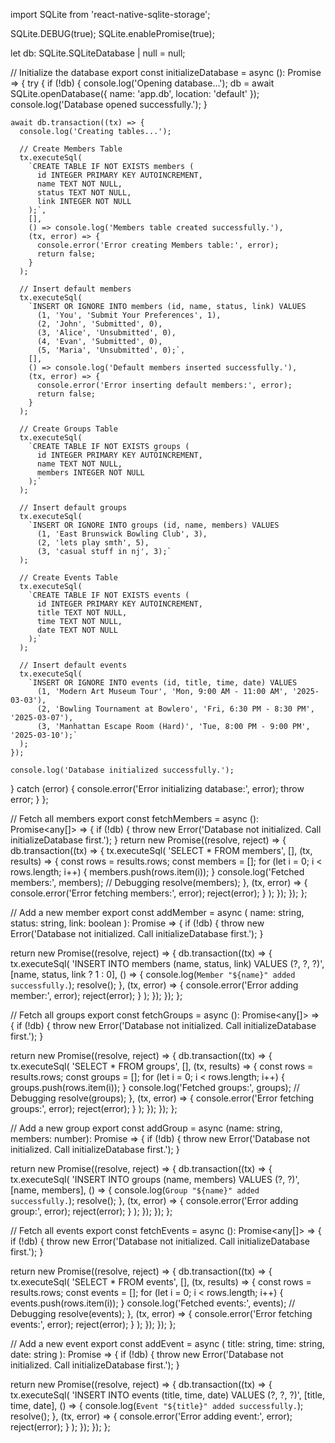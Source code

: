 import SQLite from 'react-native-sqlite-storage';

SQLite.DEBUG(true);
SQLite.enablePromise(true);

let db: SQLite.SQLiteDatabase | null = null;

// Initialize the database
export const initializeDatabase = async (): Promise<void> => {
  try {
    if (!db) {
      console.log('Opening database...');
      db = await SQLite.openDatabase({ name: 'app.db', location: 'default' });
      console.log('Database opened successfully.');
    }

    await db.transaction((tx) => {
      console.log('Creating tables...');

      // Create Members Table
      tx.executeSql(
        `CREATE TABLE IF NOT EXISTS members (
          id INTEGER PRIMARY KEY AUTOINCREMENT,
          name TEXT NOT NULL,
          status TEXT NOT NULL,
          link INTEGER NOT NULL
        );`,
        [],
        () => console.log('Members table created successfully.'),
        (tx, error) => {
          console.error('Error creating Members table:', error);
          return false;
        }
      );

      // Insert default members
      tx.executeSql(
        `INSERT OR IGNORE INTO members (id, name, status, link) VALUES
          (1, 'You', 'Submit Your Preferences', 1),
          (2, 'John', 'Submitted', 0),
          (3, 'Alice', 'Unsubmitted', 0),
          (4, 'Evan', 'Submitted', 0),
          (5, 'Maria', 'Unsubmitted', 0);`,
        [],
        () => console.log('Default members inserted successfully.'),
        (tx, error) => {
          console.error('Error inserting default members:', error);
          return false;
        }
      );

      // Create Groups Table
      tx.executeSql(
        `CREATE TABLE IF NOT EXISTS groups (
          id INTEGER PRIMARY KEY AUTOINCREMENT,
          name TEXT NOT NULL,
          members INTEGER NOT NULL
        );`
      );

      // Insert default groups
      tx.executeSql(
        `INSERT OR IGNORE INTO groups (id, name, members) VALUES
          (1, 'East Brunswick Bowling Club', 3),
          (2, 'lets play smth', 5),
          (3, 'casual stuff in nj', 3);`
      );

      // Create Events Table
      tx.executeSql(
        `CREATE TABLE IF NOT EXISTS events (
          id INTEGER PRIMARY KEY AUTOINCREMENT,
          title TEXT NOT NULL,
          time TEXT NOT NULL,
          date TEXT NOT NULL
        );`
      );

      // Insert default events
      tx.executeSql(
        `INSERT OR IGNORE INTO events (id, title, time, date) VALUES
          (1, 'Modern Art Museum Tour', 'Mon, 9:00 AM - 11:00 AM', '2025-03-03'),
          (2, 'Bowling Tournament at Bowlero', 'Fri, 6:30 PM - 8:30 PM', '2025-03-07'),
          (3, 'Manhattan Escape Room (Hard)', 'Tue, 8:00 PM - 9:00 PM', '2025-03-10');`
      );
    });

    console.log('Database initialized successfully.');
  } catch (error) {
    console.error('Error initializing database:', error);
    throw error;
  }
};

// Fetch all members
export const fetchMembers = async (): Promise<any[]> => {
  if (!db) {
    throw new Error('Database not initialized. Call initializeDatabase first.');
  }
  return new Promise((resolve, reject) => {
    db.transaction((tx) => {
      tx.executeSql(
        'SELECT * FROM members',
        [],
        (tx, results) => {
          const rows = results.rows;
          const members = [];
          for (let i = 0; i < rows.length; i++) {
            members.push(rows.item(i));
          }
          console.log('Fetched members:', members); // Debugging
          resolve(members);
        },
        (tx, error) => {
          console.error('Error fetching members:', error);
          reject(error);
        }
      );
    });
  });
};

// Add a new member
export const addMember = async (
  name: string,
  status: string,
  link: boolean
): Promise<void> => {
  if (!db) {
    throw new Error('Database not initialized. Call initializeDatabase first.');
  }

  return new Promise((resolve, reject) => {
    db.transaction((tx) => {
      tx.executeSql(
        'INSERT INTO members (name, status, link) VALUES (?, ?, ?)',
        [name, status, link ? 1 : 0],
        () => {
          console.log(`Member "${name}" added successfully.`);
          resolve();
        },
        (tx, error) => {
          console.error('Error adding member:', error);
          reject(error);
        }
      );
    });
  });
};

// Fetch all groups
export const fetchGroups = async (): Promise<any[]> => {
  if (!db) {
    throw new Error('Database not initialized. Call initializeDatabase first.');
  }

  return new Promise((resolve, reject) => {
    db.transaction((tx) => {
      tx.executeSql(
        'SELECT * FROM groups',
        [],
        (tx, results) => {
          const rows = results.rows;
          const groups = [];
          for (let i = 0; i < rows.length; i++) {
            groups.push(rows.item(i));
          }
          console.log('Fetched groups:', groups); // Debugging
          resolve(groups);
        },
        (tx, error) => {
          console.error('Error fetching groups:', error);
          reject(error);
        }
      );
    });
  });
};

// Add a new group
export const addGroup = async (name: string, members: number): Promise<void> => {
  if (!db) {
    throw new Error('Database not initialized. Call initializeDatabase first.');
  }

  return new Promise((resolve, reject) => {
    db.transaction((tx) => {
      tx.executeSql(
        'INSERT INTO groups (name, members) VALUES (?, ?)',
        [name, members],
        () => {
          console.log(`Group "${name}" added successfully.`);
          resolve();
        },
        (tx, error) => {
          console.error('Error adding group:', error);
          reject(error);
        }
      );
    });
  });
};

// Fetch all events
export const fetchEvents = async (): Promise<any[]> => {
  if (!db) {
    throw new Error('Database not initialized. Call initializeDatabase first.');
  }

  return new Promise((resolve, reject) => {
    db.transaction((tx) => {
      tx.executeSql(
        'SELECT * FROM events',
        [],
        (tx, results) => {
          const rows = results.rows;
          const events = [];
          for (let i = 0; i < rows.length; i++) {
            events.push(rows.item(i));
          }
          console.log('Fetched events:', events); // Debugging
          resolve(events);
        },
        (tx, error) => {
          console.error('Error fetching events:', error);
          reject(error);
        }
      );
    });
  });
};

// Add a new event
export const addEvent = async (
  title: string,
  time: string,
  date: string
): Promise<void> => {
  if (!db) {
    throw new Error('Database not initialized. Call initializeDatabase first.');
  }

  return new Promise((resolve, reject) => {
    db.transaction((tx) => {
      tx.executeSql(
        'INSERT INTO events (title, time, date) VALUES (?, ?, ?)',
        [title, time, date],
        () => {
          console.log(`Event "${title}" added successfully.`);
          resolve();
        },
        (tx, error) => {
          console.error('Error adding event:', error);
          reject(error);
        }
      );
    });
  });
};